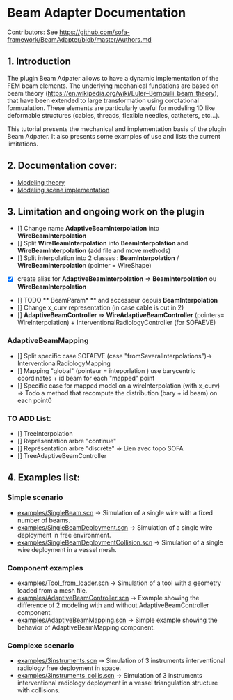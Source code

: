 Beam Adapter Documentation
=======================
Contributors: See https://github.com/sofa-framework/BeamAdapter/blob/master/Authors.md

## 1. Introduction

The plugin Beam Adpater allows to have a dynamic implementation of the FEM beam elements.
The underlying mechanical fundations are based on beam theory (https://en.wikipedia.org/wiki/Euler–Bernoulli_beam_theory), that have been extended to large transformation using corotational formualation.
These elements are particularly useful for modeling 1D like deformable structures (cables, threads, flexible needles, catheters, etc...).


This tutorial presents the mechanical and implementation basis of the plugin Beam Adpater.
It also presents some examples of use and lists the current limitations.

## 2. Documentation cover:
- [Modeling theory](modeling/theory.md)
- [Modeling scene implementation](modeling/implementation.md)


## 3. Limitation and ongoing work on the plugin
- [] Change name **AdaptiveBeamInterpolation** into **WireBeamInterpolation**
- [] Split **WireBeamInterpolation** into **BeamInterpolation** and **WireBeamInterpolation** (add file and move methods)
- [] Split interpolation into 2 classes : **BeamInterpolation** / **WireBeamInterpolatio**n (pointer = WireShape)
- [x] create alias for **AdaptiveBeamInterpolation** => **BeamInterpolation** ou **WireBeamInterpolation**
- [] TODO ** BeamParam* ** and accesseur depuis **BeamInterpolation**
- [] Change x_curv representation (in case cable is cut in 2)
- [] **AdaptiveBeamController** => **WireAdaptiveBeamController** (pointers= WireInterpolation) + InterventionalRadiologyController (for SOFAEVE)
### AdaptiveBeamMapping 
- [] Split specific case SOFAEVE (case "fromSeveralInterpolations")-> InterventionalRadiologyMapping
- [] Mapping "global"  (pointeur =  inteporlation ) use barycentric coordinates + id beam for each "mapped" point
- [] Specific case for mapped model on a wireInterpolation (with x_curv) => Todo a method that recompute the distribution (bary + id beam) on each point0

### TO ADD List:
- [] TreeInterpolation
- [] Représentation arbre "continue"
- [] Représentation arbre "discrète" => Lien avec topo SOFA
- [] TreeAdaptiveBeamController


## 4. Examples list:
### Simple scenario
- [examples/SingleBeam.scn](https://github.com/sofa-framework/BeamAdapter/blob/master/examples/SingleBeam.scn) -> Simulation of a single wire with a fixed number of beams.
- [examples/SingleBeamDeployment.scn](https://github.com/sofa-framework/BeamAdapter/blob/master/examples/SingleBeamDeployment.scn) -> Simulation of a single wire deployment in free environment.
- [examples/SingleBeamDeploymentCollision.scn](https://github.com/sofa-framework/BeamAdapter/blob/master/examples/SingleBeamDeploymentCollision.scn) -> Simulation of a single wire deployment in a vessel mesh.

### Component examples
- [examples/Tool_from_loader.scn](https://github.com/sofa-framework/BeamAdapter/blob/master/examples/Tool_from_loader.scn) -> Simulation of a tool with a geometry loaded from a mesh file.
- [examples/AdaptiveBeamController.scn](https://github.com/sofa-framework/BeamAdapter/blob/master/examples/AdaptiveBeamController.scn) -> Example showing the difference of 2 modeling with and without AdaptiveBeamController component.
- [examples/AdaptiveBeamMapping.scn](https://github.com/sofa-framework/BeamAdapter/blob/master/examples/AdaptiveBeamMapping.scn) -> Simple example showing the behavior of AdaptiveBeamMapping component.

### Complexe scenario
- [examples/3instruments.scn](https://github.com/sofa-framework/BeamAdapter/blob/master/examples/3instruments.scn) -> Simulation of 3 instruments interventional radiology free deployment in space.
- [examples/3instruments_collis.scn](https://github.com/sofa-framework/BeamAdapter/blob/master/examples/3instruments_collis.scn) -> Simulation of 3 instruments interventional radiology deployment in a vessel triangulation structure with collisions.
